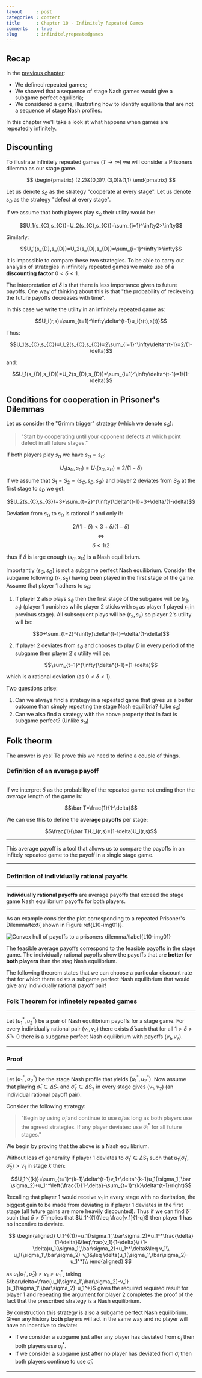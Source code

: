 ```yaml
---
layout     : post
categories : content
title      : Chapter 10 - Infinitely Repeated Games
comments   : true
slug       : infinitelyrepeatedgames
---
```


## Recap

In the [previous chapter](Chapter_09_Finitely_Repeated_Games.md):

- We defined repeated games;
- We showed that a sequence of stage Nash games would give a subgame perfect equilibria;
- We considered a game, illustrating how to identify equilibria that are not a sequence of stage Nash profiles.

In this chapter we'll take a look at what happens when games are repeatedly infinitely.

## Discounting

To illustrate infinitely repeated games ($T\to\infty$) we will consider a Prisoners dilemma as our stage game.

$$
\begin{pmatrix}
(2,2)&(0,3)\\
(3,0)&(1,1)
\end{pmatrix}
$$

Let us denote $s_{C}$ as the strategy "cooperate at every stage". Let us denote $s_{D}$ as the strategy "defect at every stage".

If we assume that both players play $s_{C}$ their utility would be:

$$U_1(s_{C},s_{C})=U_2(s_{C},s_{C})=\sum_{i=1}^\infty2>\infty$$

Similarly:

$$U_1(s_{D},s_{D})=U_2(s_{D},s_{D})=\sum_{i=1}^\infty1>\infty$$

It is impossible to compare these two strategies. To be able to carry out analysis of strategies in infinitely repeated games we make use of a **discounting factor** $0<\delta<1$.

The interpretation of $\delta$ is that there is less importance given to future payoffs. One way of thinking about this is that "the probability of recieveing the future payoffs decreases with time".

In this case we write the utility in an infinitely repeated game as:

$$U_i(r,s)=\sum_{t=1}^\infty\delta^{t-1}u_i{r(t),s(t)}$$

Thus:

$$U_1(s_{C},s_{C})=U_2(s_{C},s_{C})=2\sum_{i=1}^\infty\delta^{t-1}=2/(1-\delta)$$

and:

$$U_1(s_{D},s_{D})=U_2(s_{D},s_{D})=\sum_{i=1}^\infty\delta^{t-1}=1/(1-\delta)$$

## Conditions for cooperation in Prisoner's Dilemmas

Let us consider the "Grimm trigger" strategy (which we denote $s_G$):

> "Start by cooperating until your opponent defects at which point defect in all future stages."

If both players play $s_G$ we have $s_G=s_C$:

$$U_1(s_{G},s_{G})=U_1(s_{G},s_{G})=2/(1-\delta)$$

If we assume that $S_1=S_2=\{s_C,s_D,s_G\}$ and player 2 deviates from $S_G$ at the first stage to $s_D$ we get:

$$U_2(s_{C},s_{G})=3+\sum_{t=2}^{\infty}\delta^{t-1}=3+\delta/(1-\delta)$$

Deviation from $s_G$ to $s_D$ is rational if and only if:

$$2/(1-\delta)<3+\delta/(1-\delta)$$
$$\Leftrightarrow$$
$$\delta< 1/2$$

thus if $\delta$ is large enough $(s_G,s_G)$ is a Nash equilibrium.

Importantly $(s_G,s_G)$ is not a subgame perfect Nash equilibrium. Consider the subgame following $(r_1,s_2)$ having been played in the first stage of the game. Assume that player 1 adhers to $s_G$:

1. If player 2 also plays $s_G$ then the first stage of the subgame will be $(r_2,s_1)$ (player 1 punishes while player 2 sticks with $s_1$ as player 1 played $r_1$ in previous stage). All subsequent plays will be $(r_2,s_2)$ so player 2's utility will be:

$$0+\sum_{t=2}^{\infty}\delta^{t-1}=\delta/(1-\delta)$$

2. If player 2 deviates from $s_G$ and chooses to play $D$ in every period of the subgame then player 2's utility will be:

$$\sum_{t=1}^{\infty}\delta^{t-1}=(1-\delta)$$

which is a rational deviation (as $0<\delta<1$).

Two questions arise:

1. Can we always find a strategy in a repeated game that gives us a better outcome than simply repeating the stage Nash equilibria? (Like $s_G$)
2. Can we also find a strategy with the above property that in fact is subgame perfect? (Unlike $s_G$)

## Folk theorm

The answer is yes! To prove this we need to define a couple of things.

### Definition of an average payoff

---

If we interpret $\delta$ as the probability of the repeated game not ending then the _average_ length of the game is:

$$\bar T=\frac{1}{1-\delta}$$

We can use this to define the **average payoffs** per stage:

$$\frac{1}{\bar T}U_i(r,s)=(1-\delta)U_i(r,s)$$

---

This average payoff is a tool that allows us to compare the payoffs in an infitely repeated game to the payoff in a single stage game.

---

### Definition of individually rational payoffs

---

**Individually rational payoffs** are average payoffs that exceed the stage game Nash equilibrium payoffs for both players.

---

As an example consider the plot corresponding to a repeated Prisoner's Dilemma\text{ shown in Figure ref{L10-img01}}.

![Convex hull of payoffs to a prisoners dilemma.\label{L10-img01}](images/L10-img01.png)

The feasible average payoffs correspond to the feasible payoffs in the stage game. The individually rational payoffs show the payoffs that are **better for both players** than the stag Nash equilibrium.

The following theorem states that we can choose a particular discount rate that for which there exists a subgame perfect Nash equilibrium that would give any individually rational payoff pair!

### Folk Theorem for infinetely repeated games

---

Let $(u_1^*,u_2^*)$ be a pair of Nash equilibrium payoffs for a stage game. For every individually rational pair $(v_1,v_2)$ there exists $\bar \delta$ such that for all $1>\delta>\bar \delta>0$ there is a subgame perfect Nash equilibrium with payoffs $(v_1,v_2)$.

---

### Proof

---

Let $(\sigma_1^*,\sigma_2^*)$ be the stage Nash profile that yields $(u_1^*,u_2^*)$. Now assume that playing $\bar\sigma_1\in\Delta S_1$ and $\bar\sigma_2\in\Delta S_2$ in every stage gives $(v_1,v_2)$ (an individual rational payoff pair).

Consider the following strategy:

> "Begin by using $\bar \sigma_i$ and continue to use $\bar \sigma_i$ as long as both players use the agreed strategies. If any player deviates: use $\sigma_i^*$ for all future stages."

We begin by proving that the above is a Nash equilibrium.

Without loss of generality if player 1 deviates to $\sigma_1'\in\Delta S_1$ such that $u_1(\sigma_1',\bar \sigma_2)>v_1$ in stage $k$ then:

$$U_1^{(k)}=\sum_{t=1}^{k-1}\delta^{t-1}v_1+\delta^{k-1}u_1(\sigma_1',\bar \sigma_2)+u_1^*\left(\frac{1}{1-\delta}-\sum_{t=1}^{k}\delta^{t-1}\right)$$

Recalling that player 1 would receive $v_1$ in every stage with no devitation, the biggest gain to be made from deviating is if player 1 deviates in the first stage (all future gains are more heavily discounted). Thus if we can find $\bar\delta$ such that $\delta>\bar\delta$ implies that $U_1^{(1)}\leq \frac{v_1}{1-q}$ then player 1 has no incentive to deviate.

$$
\begin{aligned}
U_1^{(1)}=u_1(\sigma_1',\bar\sigma_2)+u_1^*\frac{\delta}{1-\delta}&\leq\frac{v_1}{1-\delta}\\
(1-\delta)u_1(\sigma_1',\bar\sigma_2)+u_1^*\delta&\leq v_1\\
u_1(\sigma_1',\bar\sigma_2)-v_1&\leq \delta(u_1(\sigma_1',\bar\sigma_2)-u_1^*)\\
\end{aligned}
$$

as $u_1(\sigma_1',\bar \sigma_2)>v_1>u_1^*$, taking $\bar\delta=\frac{u_1(\sigma_1',\bar\sigma_2)-v_1}{u_1(\sigma_1',\bar\sigma_2)-u_1^*}$ gives the required required result for player 1 and repeating the argument for player 2 completes the proof of the fact that the prescribed strategy is a Nash equilibrium.

By construction this strategy is also a subgame perfect Nash equilibrium. Given any history **both** players will act in the same way and no player will have an incentive to deviate:

- If we consider a subgame just after any player has deviated from $\bar\sigma_i$ then both players use $\sigma_i^*$.
- If we consider a subgame just after no player has deviated from $\sigma_i$ then both players continue to use $\bar\sigma_i$.

---
